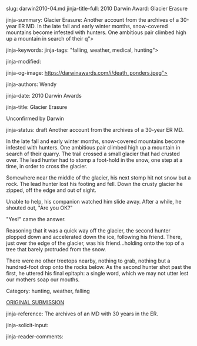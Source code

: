 slug: darwin2010-04.md
jinja-title-full: 2010 Darwin Award: Glacier Erasure

jinja-summary: Glacier Erasure: Another account from the archives of a 30-year ER MD. In the late fall and early winter months, snow-covered mountains become infested with hunters. One ambitious pair climbed high up a mountain in search of their q">

jinja-keywords:
jinja-tags: "falling, weather, medical, hunting">

jinja-modified:

jinja-og-image: https://darwinawards.com/i/death_ponders.jpeg">

jinja-authors: Wendy

jinja-date: 2010 Darwin Awards


jinja-title: Glacier Erasure

Unconfirmed by Darwin

jinja-status: draft
Another account from the archives of a 30-year ER MD.

In the late fall and early winter months, snow-covered mountains become infested with hunters. One ambitious pair climbed high up a mountain in search of their quarry. The trail crossed a small glacier that had crusted over. The lead hunter had to stomp a foot-hold in the snow, one step at a time, in order to cross the glacier.

Somewhere near the middle of the glacier, his next stomp hit not snow but a rock. The lead hunter lost his footing and fell. Down the crusty glacier he zipped, off the edge and out of sight.

Unable to help, his companion watched him slide away. After a while, he shouted out, "Are you OK?"

"Yes!" came the answer.

Reasoning that it was a quick way off the glacier, the second hunter plopped down and accelerated down the ice, following his friend. There, just over the edge of the glacier, was his friend...holding onto the top of a tree that barely protruded from the snow.

There were no other treetops nearby, nothing to grab, nothing but a hundred-foot drop onto the rocks below. As the second hunter shot past the first, he uttered his final epitaph: a single word, which we may not utter lest our mothers soap our mouths.

Category: hunting, weather, falling

<A href="http://darwinawards.com/slush/200802/pending20080208-185802.html">ORIGINAL SUBMISSION</A>

jinja-reference: The archives of an MD with 30 years in the ER.

jinja-solicit-input:

jinja-reader-comments:



<!--#include file=nav_2010.html -->


